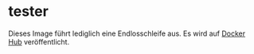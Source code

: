 # tester

Dieses Image führt lediglich eine Endlosschleife aus. Es wird auf [Docker Hub](https://hub.docker.com/repository/docker/nicholasdille/tester) veröffentlicht.
